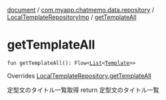 [document](../../index.md) / [com.myapp.chatmemo.data.repository](../index.md) / [LocalTemplateRepositoryImp](index.md) / [getTemplateAll](./get-template-all.md)

# getTemplateAll

`fun getTemplateAll(): Flow<`[`List`](https://kotlinlang.org/api/latest/jvm/stdlib/kotlin.collections/-list/index.html)`<`[`Template`](../../com.myapp.chatmemo.domain.model.entity/-template/index.md)`>>`

Overrides [LocalTemplateRepository.getTemplateAll](../../com.myapp.chatmemo.domain.repository/-local-template-repository/get-template-all.md)

定型文のタイトル一覧取得
return 定型文のタイトル一覧

